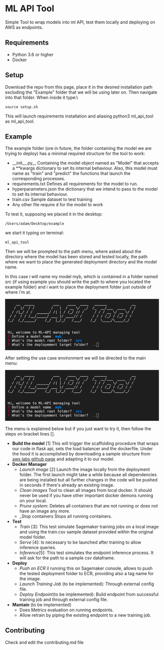 # ML API Tool

Simple Tool to wrap models into ml API, test them locally and deploying on AWS as endpoints.

## Requirements

 - Python 3.6 or higher
 - Docker

## Setup

Download the repo from this page, place it in the desired installation path excluding the "Example" folder that we will be using later on.
Then navigate into that folder.
When inside it type:\
		
	source setup.sh

This will launch requirements installation and aliasing python3 ml_api_tool as  ml_api_tool.

## Example

The example folder (ore in future, the folder containing the model we are trying to deploy) has a minimal required structure for the tool to work:

 - \_\_init__.py__
	 Containing the model object named as "Model" that accepts a **kwargs dictionary to set its internal behaviour.
	 Also, this model must name as "train" and "predict" the functions that launch the corresponding processes.
 - requirements.txt
	 Defines all requirements for the model to run.
- hyperparameters.json
	the dictionary that we intend to pass to the model to set its internal behaviour.
- train.csv
	Sample dataset to test training
- Any other file require d for the model to work

To test it, supposing we placed it in the desktop:

	/Users/adam/Desktop/example

we start it typing on terminal:

	ml_api_tool

Then we will be prompted to the path menu, where asked about the directory where the model has been stored and tested locally, the path where we want to place the generated deployment directory and the model name.

In this case i will name my model myb, which is contained in a folder named src (if using example you should write the path to where you located the example folder) and i want to place the deployment folder just outside of where i'm at.

![](./pics/img1.png)

After setting the use case environment we will be directed to the main menu:

![](./pics/img1.png)

The menu is explained below but if you just want to try it, then follow the steps on bracket lines [].

 - __Build the model__ [1]
	 This will trigger the scaffolding procedure that wraps our code in flask api, sets the load balancer and the dockerfile. Under the hood it is accomplished by downloading a sample structure from [aws labs github page](https://github.com/awslabs/amazon-sagemaker-examples/tree/master/advanced_functionality/scikit_bring_your_own/container) and adapting it to our model.
 - __Docker Manager__
	 - _Launch image_ [2]
		 Launch the image locally from the deployment folder. The first launch might take a while because all dependencies are being installed but all further changes in the code will be pushed in seconds if there's already an existing image.
	 - _Clean images_
		 Tool to clean all images from local docker. It should never be used if you have other important docker demons running on your local.
	 - _Prune system_:
		 Deletes all containers that are not running or does not have an image any more.
	 - _Stop containers
		 Stops all running containers.
 - __Test__
	 - _Train_ [3]:
		 This test simulate Sagemaker training jobs on a local image and using the train.csv sample dataset provided within the original model folder.
	 - _Serve_ [4]:
		 Is necessary to be launched after training to allow inference queries.
	 - _Inference_[5]:
		 This test simulates the endpoint inference process. It will ask for the path to a sample csv dataframe.
 - __Deploy__
	 - _Push on ECR_
		 il running this on Sagemaker console, allows to push the tested deployment folder to ECR, providing also a tag name for the image.
	 - _Launch Training Job_ (to be implemented):
		 Through external config file.
	 - _Deploy Endpoint_(to be implemented):
		 Build endpoint from successful training job and through external config file.
 - __Mantain__ (to be implemented)
	 - Does Metrics evaluation on running endpoints.
	 - Allow retrain by piping the existing endpoint to a new training job.


## Contributing
Check and edit the contributing.md file